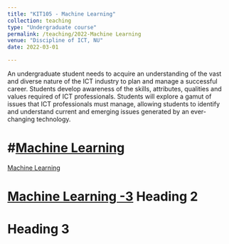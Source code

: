```yaml
---
title: "KIT105 - Machine Learning"
collection: teaching
type: "Undergraduate course"
permalink: /teaching/2022-Machine Learning
venue: "Discipline of ICT, NU"
date: 2022-03-01

---
```


An undergraduate student needs to acquire an understanding of the vast and diverse nature of the ICT industry to plan and manage a successful career. Students develop awareness of the skills, attributes, qualities and values required of ICT professionals. Students will explore a gamut of issues that ICT professionals must manage, allowing students to identify and understand current and emerging issues generated by an ever-changing technology.

#[Machine Learning](./MachineLearning)
======
[Machine Learning](http://qywa.github.io/MachineLearning)

[Machine Learning -3](/MachineLearning)
Heading 2
======

Heading 3
======
